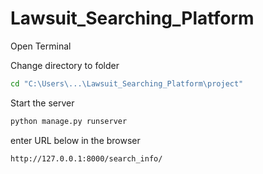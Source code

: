 # Lawsuit_Searching_Platform

Open Terminal

Change directory to folder

```bash
cd "C:\Users\...\Lawsuit_Searching_Platform\project"
```

Start the server

```bash
python manage.py runserver
```

enter URL below in the browser

```
http://127.0.0.1:8000/search_info/ 
```